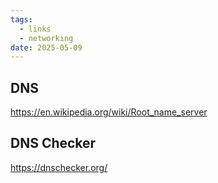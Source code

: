 ```yaml
---
tags:
  - links
  - networking
date: 2025-05-09
---
```



## DNS
https://en.wikipedia.org/wiki/Root_name_server


## DNS Checker
https://dnschecker.org/